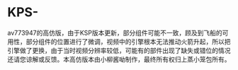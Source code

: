 # KPS-
av773947的高仿版，由于KSP版本更新，部分组件可能不一致，顾及到飞船的可用性，部分组件的位置进行了微调，视频中的引擎根本无法推动火箭升起，所以把引擎做了更换，由于当时视频分辨率较低，可能有的部件出现了缺失或错位的情况还请您谅解或反馈。本高仿版本由小柳酱呦制作，最终所有权归上蒸小笼包所有。
